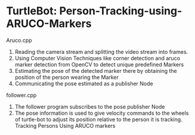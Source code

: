 # TurtleBot: Person-Tracking-using-ARUCO-Markers
Aruco.cpp
1. Reading the camera stream and splitting the video stream into frames.
2. Using Computer Vision Techniques like corner detection and aruco marker detection from OpenCV to detect unique predefined Markers
3. Estimating the pose of the detected marker there by obtaining the position of the person wearing the Marker
4. Communicating the pose estimated as a publisher Node

follower.cpp
1. The follower program subscribes to the pose publisher Node 
2. The pose information is used to give velocity commands to the wheels of turtle-bot to adjust its position relative to the person it is tracking.
Tracking Persons Using ARUCO markers


